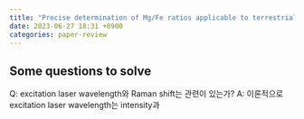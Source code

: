 ```yaml
---
title: "Precise determination of Mg/Fe ratios applicable to terrestrial olivine samples"
date: 2023-06-27 18:31 +0900
categories: paper-review
---
```


## Some questions to solve
Q: excitation laser wavelength와 Raman shift는 관련이 있는가?
A: 이론적으로 excitation laser wavelength는 intensity과
